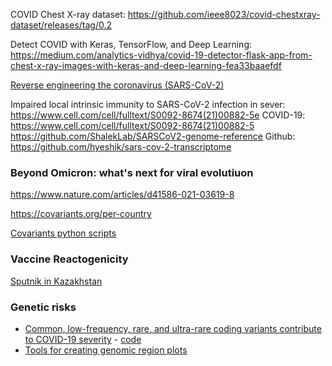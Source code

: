 COVID Chest X-ray dataset: https://github.com/ieee8023/covid-chestxray-dataset/releases/tag/0.2

Detect COVID with Keras, TensorFlow, and Deep Learning: https://medium.com/analytics-vidhya/covid-19-detector-flask-app-from-chest-x-ray-images-with-keras-and-deep-learning-fea33baaefdf

[Reverse engineering the coronavirus (SARS-CoV-2)](https://github.com/geohot/corona)


Impaired local intrinsic immunity to SARS-CoV-2 infection in sever: https://www.cell.com/cell/fulltext/S0092-8674(21)00882-5e COVID-19: https://www.cell.com/cell/fulltext/S0092-8674(21)00882-5
https://github.com/ShalekLab/SARSCoV2-genome-reference
Github: https://github.com/hyeshik/sars-cov-2-transcriptome


### Beyond Omicron: what's next for viral evolutiuon
https://www.nature.com/articles/d41586-021-03619-8

https://covariants.org/per-country

[Covariants python scripts](https://github.com/hodcroftlab/covariants/tree/master/scripts)

### Vaccine Reactogenicity

[Sputnik in Kazakhstan](https://github.com/dimbage/COVID-19-Kz-2022/blob/main/Sputnik-V%202022.ipynb)

### Genetic risks

+ [Common, low-frequency, rare, and ultra-rare coding variants contribute to COVID-19 severity](https://link.springer.com/article/10.1007/s00439-021-02397-7) - [code](https://github.com/gen-covid/pmm/)
+ [Tools for creating genomic region plots](https://github.com/Geeketics/LocusZooms)
